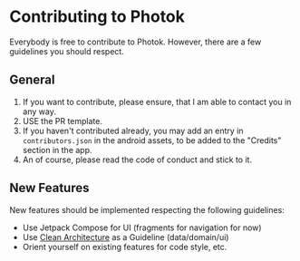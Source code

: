 # Contributing to Photok

Everybody is free to contribute to Photok.
However, there are a few guidelines you should respect.

## General

1. If you want to contribute, please ensure, that I am able to contact you in any way.
3. USE the PR template.
4. If you haven't contributed already, you may add an entry in `contributors.json` in the android assets, to be added to the "Credits" section in the app.
5. An of course, please read the code of conduct and stick to it.

## New Features

New features should be implemented respecting the following guidelines:
- Use Jetpack Compose for UI (fragments for navigation for now)
- Use [Clean Architecture](https://cdn-media-1.freecodecamp.org/images/oVVbTLR5gXHgP8Ehlz1qzRm5LLjX9kv2Zri6) as a Guideline (data/domain/ui)
- Orient yourself on existing features for code style, etc.
